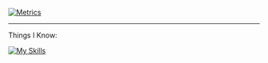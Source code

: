 [![Metrics](https://metrics.lecoq.io/parsapoorsh?template=classic&isocalendar=1&languages=1&lines=1&notable=1&isocalendar.duration=full-year&languages.limit=8&languages.sections=most-used&languages.colors=github&languages.threshold=0%25&languages.indepth=false&languages.recent.load=300&languages.recent.days=14&notable.repositories=false&config.timezone=Asia%2FShanghai&base.metadata=0)](https://github.com/parsapoorsh)
___
Things I Know:

[![My Skills](https://skillicons.dev/icons?i=py,php,mysql,nginx,idea,git,github)](https://skillicons.dev)
